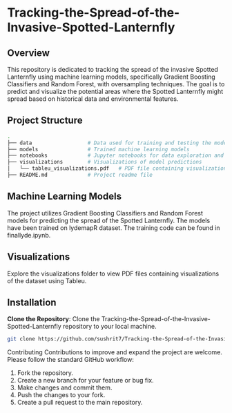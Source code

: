 # Tracking-the-Spread-of-the-Invasive-Spotted-Lanternfly


## Overview

This repository is dedicated to tracking the spread of the invasive Spotted Lanternfly using machine learning models, specifically Gradient Boosting Classifiers and Random Forest, with oversampling techniques. The goal is to predict and visualize the potential areas where the Spotted Lanternfly might spread based on historical data and environmental features.

## Project Structure

```bash
.
├── data                  # Data used for training and testing the models
├── models                # Trained machine learning models
├── notebooks             # Jupyter notebooks for data exploration and model training
├── visualizations        # Visualizations of model predictions
│   └── tableu_visualizations.pdf   # PDF file containing visualizations
├── README.md             # Project readme file

```
## Machine Learning Models
The project utilizes Gradient Boosting Classifiers and Random Forest models for predicting the spread of the Spotted Lanternfly. The models have been trained on lydemapR dataset. The training code can be found in finallyde.ipynb.

## Visualizations
Explore the visualizations folder to view PDF files containing visualizations of the dataset using Tableu.

## Installation

 **Clone the Repository**: Clone the Tracking-the-Spread-of-the-Invasive-Spotted-Lanternfly repository to your local machine.

   ```bash
   git clone https://github.com/sushrit7/Tracking-the-Spread-of-the-Invasive-Spotted-Lanternfly.git
   ```
Contributing
Contributions to improve and expand the project are welcome. Please follow the standard GitHub workflow:

1. Fork the repository.
2. Create a new branch for your feature or bug fix.
3. Make changes and commit them.
4. Push the changes to your fork.
5. Create a pull request to the main repository.
